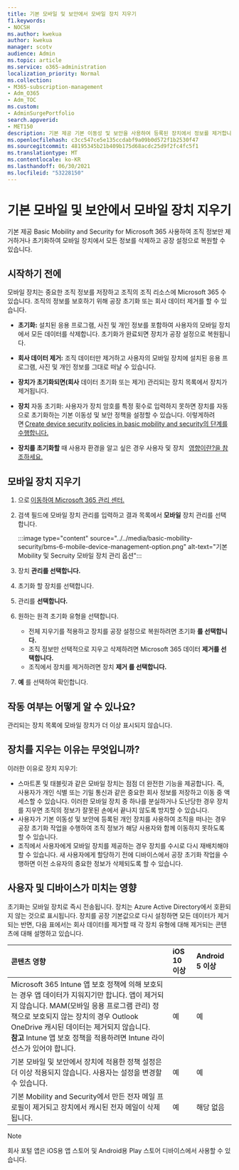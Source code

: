 ```yaml
---
title: 기본 모바일 및 보안에서 모바일 장치 지우기
f1.keywords:
- NOCSH
ms.author: kwekua
author: kwekua
manager: scotv
audience: Admin
ms.topic: article
ms.service: o365-administration
localization_priority: Normal
ms.collection:
- M365-subscription-management
- Adm_O365
- Adm_TOC
ms.custom:
- AdminSurgePortfolio
search.appverid:
- MET150
description: 기본 제공 기본 이동성 및 보안을 사용하여 등록된 장치에서 정보를 제거합니다.
ms.openlocfilehash: c3cc547ce5e135ccdabf9a09b0d572f1b2530f47
ms.sourcegitcommit: 48195345b21b409b175d68acdc25d9f2fc4fc5f1
ms.translationtype: MT
ms.contentlocale: ko-KR
ms.lasthandoff: 06/30/2021
ms.locfileid: "53228150"
---
```

# <a name="wipe-a-mobile-device-in-basic-mobility-and-security"></a>기본 모바일 및 보안에서 모바일 장치 지우기

기본 제공 Basic Mobility and Security for Microsoft 365 사용하여 조직 정보만 제거하거나 초기화하여 모바일 장치에서 모든 정보를 삭제하고 공장 설정으로 복원할 수 있습니다.

## <a name="before-you-begin"></a>시작하기 전에

모바일 장치는 중요한 조직 정보를 저장하고 조직의 조직 리소스에 Microsoft 365 수 있습니다. 조직의 정보를 보호하기 위해 공장 초기화 또는 회사 데이터 제거를 할 수 있습니다.

- **초기화:** 설치된 응용 프로그램, 사진 및 개인 정보를 포함하여 사용자의 모바일 장치에서 모든 데이터를 삭제합니다. 초기화가 완료되면 장치가 공장 설정으로 복원됩니다.

- **회사 데이터 제거:** 조직 데이터만 제거하고 사용자의 모바일 장치에 설치된 응용 프로그램, 사진 및 개인 정보를 그대로 떠날 수 있습니다.

- **장치가 초기화되면(회사** 데이터 초기화 또는 제거) 관리되는 장치 목록에서 장치가 제거됩니다.
    
- **장치** 자동 초기화: 사용자가 장치 암호를 특정 횟수로 입력하지 못하면 장치를 자동으로 초기화하는 기본 이동성 및 보안 정책을 설정할 수 있습니다. 이렇게하려면 [Create device security policies in basic mobility and security의 단계를 수행합니다.](create-device-security-policies.md)
    
- **장치를 초기화할** 때 사용자 환경을 알고 싶은 경우 사용자 및 장치   [영향이란?을 참조하세요.](#whats-the-user-and-device-impact)

## <a name="wipe-a-mobile-device"></a>모바일 장치 지우기

1. 으로 [이동하여 Microsoft 365 관리 센터.](../../admin/admin-overview/about-the-admin-center.md)

2. 검색 필드에 모바일 장치 관리를 입력하고 결과 목록에서 **모바일** 장치 관리를 선택합니다.

    :::image type="content" source="../../media/basic-mobility-security/bms-6-mobile-device-management-option.png" alt-text="기본 Mobility 및 Secruity 모바일 장치 관리 옵션":::

3. 장치 **관리를 선택합니다.**

4. 초기화 할 장치를 선택합니다.

5. 관리를 **선택합니다.**

6. 원하는 원격 초기화 유형을 선택합니다.

    - 전체 지우기를 적용하고 장치를 공장 설정으로 복원하려면 초기화 **를 선택합니다.**
    - 조직 정보만 선택적으로 지우고 삭제하려면 Microsoft 365 데이터 **제거를 선택합니다.**
    - 조직에서 장치를 제거하려면 장치 **제거 를 선택합니다.**

7. **예** 를 선택하여 확인합니다.

## <a name="how-do-i-know-it-worked"></a>작동 여부는 어떻게 알 수 있나요?

관리되는 장치 목록에 모바일 장치가 더 이상 표시되지 않습니다.

## <a name="why-would-you-want-to-wipe-a-device"></a>장치를 지우는 이유는 무엇입니까?

이러한 이유로 장치 지우기:

- 스마트폰 및 태블릿과 같은 모바일 장치는 점점 더 완전한 기능을 제공합니다. 즉, 사용자가 개인 식별 또는 기밀 통신과 같은 중요한 회사 정보를 저장하고 이동 중 액세스할 수 있습니다. 이러한 모바일 장치 중 하나를 분실하거나 도난당한 경우 장치를 지우면 조직의 정보가 잘못된 손에서 끝나지 않도록 방지할 수 있습니다.
- 사용자가 기본 이동성 및 보안에 등록된 개인 장치를 사용하여 조직을 떠나는 경우 공장 초기화 작업을 수행하여 조직 정보가 해당 사용자와 함께 이동하지 못하도록 할 수 있습니다.
- 조직에서 사용자에게 모바일 장치를 제공하는 경우 장치를 수시로 다시 재배치해야 할 수 있습니다. 새 사용자에게 할당하기 전에 디바이스에서 공장 초기화 작업을 수행하면 이전 소유자의 중요한 정보가 삭제되도록 할 수 있습니다.

## <a name="whats-the-user-and-device-impact"></a>사용자 및 디바이스가 미치는 영향

초기화는 모바일 장치로 즉시 전송됩니다. 장치는 Azure Active Directory에서 호환되지 않는 것으로 표시됩니다. 장치를 공장 기본값으로 다시 설정하면 모든 데이터가 제거되는 반면, 다음 표에서는 회사 데이터를 제거할 때 각 장치 유형에 대해 제거되는 콘텐츠에 대해 설명하고 있습니다.

|**콘텐츠 영향**|**iOS 10 이상**|**Android 5 이상**|
|:-----|:-----|:-----|
|Microsoft 365 Intune 앱 보호 정책에 의해 보호되는 경우 앱 데이터가 지워지기만 합니다. 앱이 제거되지 않습니다. MAM(모바일 응용 프로그램 관리) 정책으로 보호되지 않는 장치의 경우 Outlook OneDrive 캐시된 데이터는 제거되지 않습니다.<br/>**참고** Intune 앱 보호 정책을 적용하려면 Intune 라이선스가 있어야 합니다.|예|예|
|기본 모바일 및 보안에서 장치에 적용한 정책 설정은 더 이상 적용되지 않습니다. 사용자는 설정을 변경할 수 있습니다.|예|예|
|기본 Mobility and Security에서 만든 전자 메일 프로필이 제거되고 장치에서 캐시된 전자 메일이 삭제됩니다.|예|해당 없음|

> [!NOTE]
> 회사 포털 앱은 iOS용 앱 스토어 및 Android용 Play 스토어 디바이스에서 사용할 수 있습니다.
